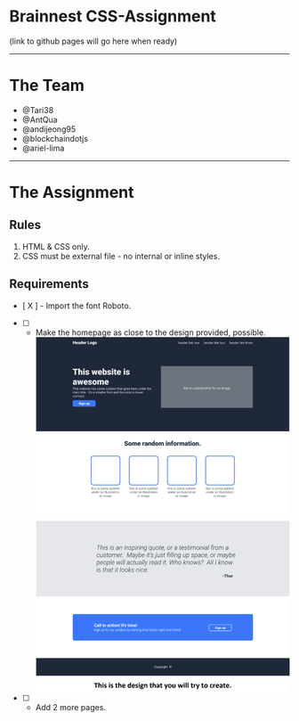 # Brainnest CSS-Assignment

(link to github pages will go here when ready)

---
# The Team
-   @Tari38  
-   @AntQua  
-   @andijeong95  
-   @blockchaindotjs 
-   @ariel-lima

---

# The Assignment

## Rules

1. HTML & CSS only.
2. CSS must be external file - no internal or inline styles.

## Requirements

-   [ X ] - Import the font Roboto.  

-   [ ] - Make the homepage as close to the design provided, possible. 
![screenshot website clone](site1.png?raw=true "Example") 
![screenshot website clone](site2.png?raw=true "Example2") 
-   [ ] - Add 2 more pages.  